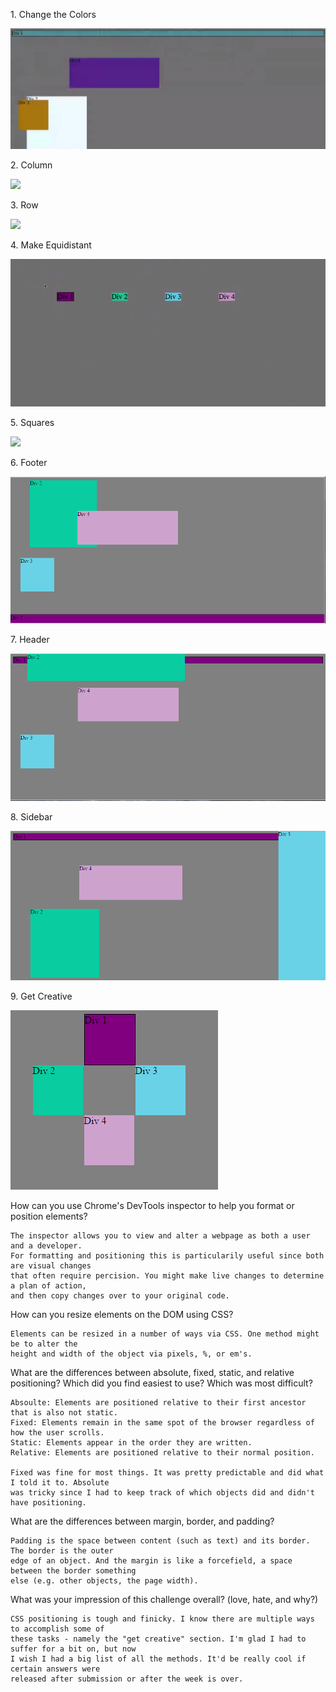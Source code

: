 <p>1. Change the Colors</p>
<img src="week-3/chrome-devtools/imgs/1-Change-the-Colors.png">
<p>2. Column</p>
<img src="/imgs/2-Column.png">
<p>3. Row</p>
<img src="../imgs/3-Row.png">
<p>4. Make Equidistant</p>
<img src="imgs/4-Make-Equidistant.png">
<p>5. Squares</p>
<img src="imgs/5-Squares">
<p>6. Footer</p>
<img src="imgs/6-Footer.png">
<p>7. Header</p>
<img src="imgs/7-Header.png">
<p>8. Sidebar</p>
<img src="imgs/8-Sidebar.png">
<p>9. Get Creative</p>
<img src="imgs/9-Get-Creative.png">

How can you use Chrome's DevTools inspector to help you format or position elements?
	
	The inspector allows you to view and alter a webpage as both a user and a developer.
	For formatting and positioning this is particularily useful since both are visual changes
	that often require percision. You might make live changes to determine a plan of action,
	and then copy changes over to your original code.

How can you resize elements on the DOM using CSS?
	
	Elements can be resized in a number of ways via CSS. One method might be to alter the
	height and width of the object via pixels, %, or em's.

What are the differences between absolute, fixed, static, and relative positioning?
Which did you find easiest to use? Which was most difficult?
	
	Absoulte: Elements are positioned relative to their first ancestor that is also not static.
	Fixed: Elements remain in the same spot of the browser regardless of how the user scrolls.
	Static: Elements appear in the order they are written.
	Relative: Elements are positioned relative to their normal position.

	Fixed was fine for most things. It was pretty predictable and did what I told it to. Absolute
	was tricky since I had to keep track of which objects did and didn't have positioning.

What are the differences between margin, border, and padding?
	
	Padding is the space between content (such as text) and its border. The border is the outer
	edge of an object. And the margin is like a forcefield, a space between the border something
	else (e.g. other objects, the page width).

What was your impression of this challenge overall? (love, hate, and why?)
	
	CSS positioning is tough and finicky. I know there are multiple ways to accomplish some of
	these tasks - namely the "get creative" section. I'm glad I had to suffer for a bit on, but now
	I wish I had a big list of all the methods. It'd be really cool if certain answers were
	released after submission or after the week is over.